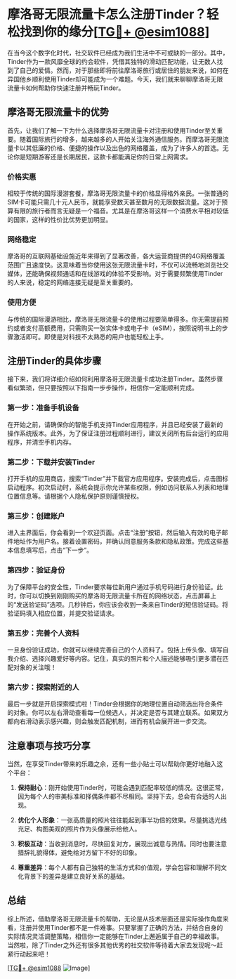 # 摩洛哥无限流量卡怎么注册Tinder？轻松找到你的缘分[[TG💪+ @esim1088](https://t.me/s/esim1088)]

在当今这个数字化时代，社交软件已经成为我们生活中不可或缺的一部分。其中，Tinder作为一款风靡全球的约会软件，凭借其独特的滑动匹配功能，让无数人找到了自己的爱情。然而，对于那些即将前往摩洛哥旅行或居住的朋友来说，如何在异国他乡顺利使用Tinder却可能成为一个难题。今天，我们就来聊聊摩洛哥无限流量卡如何帮助你快速注册并畅玩Tinder。

## 摩洛哥无限流量卡的优势

首先，让我们了解一下为什么选择摩洛哥无限流量卡对注册和使用Tinder至关重要。随着国际旅行的增多，越来越多的人开始关注海外通信服务。而摩洛哥无限流量卡以其低廉的价格、便捷的操作以及出色的网络覆盖，成为了许多人的首选。无论你是短期游客还是长期居民，这款卡都能满足你的日常上网需求。

### 价格实惠

相较于传统的国际漫游套餐，摩洛哥无限流量卡的价格显得格外亲民。一张普通的SIM卡可能只需几十元人民币，就能享受数天甚至数月的无限数据流量。这对于预算有限的旅行者而言无疑是一个福音。尤其是在摩洛哥这样一个消费水平相对较低的国家，这样的性价比优势更加明显。

### 网络稳定

摩洛哥的互联网基础设施近年来得到了显著改善，各大运营商提供的4G网络覆盖范围广且速度快。这意味着当你使用这张无限流量卡时，不仅可以流畅地浏览社交媒体，还能确保视频通话和在线游戏的体验不受影响。对于需要频繁使用Tinder的人来说，稳定的网络连接无疑是至关重要的。

### 使用方便

与传统的国际漫游相比，摩洛哥无限流量卡的使用过程要简单得多。你无需提前预约或者支付高额费用，只需购买一张实体卡或电子卡（eSIM），按照说明书上的步骤激活即可。即使是对科技不太熟悉的用户也能轻松上手。

## 注册Tinder的具体步骤

接下来，我们将详细介绍如何利用摩洛哥无限流量卡成功注册Tinder。虽然步骤看似繁琐，但只要按照以下指南一步步操作，相信你一定能顺利完成。

### 第一步：准备手机设备

在开始之前，请确保你的智能手机支持Tinder应用程序，并且已经安装了最新的操作系统版本。此外，为了保证注册过程顺利进行，建议关闭所有后台运行的应用程序，并清空手机内存。

### 第二步：下载并安装Tinder

打开手机的应用商店，搜索“Tinder”并下载官方应用程序。安装完成后，点击图标启动程序。初次启动时，系统会提示你允许某些权限，例如访问联系人列表和地理位置信息等。请根据个人隐私保护原则谨慎授权。

### 第三步：创建账户

进入主界面后，你会看到一个欢迎页面。点击“注册”按钮，然后输入有效的电子邮件地址作为用户名。接着设置密码，并确认同意服务条款和隐私政策。完成这些基本信息填写后，点击“下一步”。

### 第四步：验证身份

为了保障平台的安全性，Tinder要求每位新用户通过手机号码进行身份验证。此时，你可以切换到刚刚购买的摩洛哥无限流量卡所在的网络状态，点击屏幕上的“发送验证码”选项。几秒钟后，你应该会收到一条来自Tinder的短信验证码。将验证码填入相应位置，并提交验证请求。

### 第五步：完善个人资料

一旦身份验证成功，你就可以继续完善自己的个人资料了。包括上传头像、填写自我介绍、选择兴趣爱好等内容。记住，真实的照片和个人描述能够吸引更多潜在匹配对象的关注哦！

### 第六步：探索附近的人

最后一步就是开启探索模式啦！Tinder会根据你的地理位置自动筛选出符合条件的对象。你可以左右滑动查看每一位候选人，并决定是否与其建立联系。如果双方都向右滑动表示感兴趣，则会触发匹配机制，进而有机会展开进一步交流。

## 注意事项与技巧分享

当然，在享受Tinder带来的乐趣之余，还有一些小贴士可以帮助你更好地融入这个平台：

1. **保持耐心**：刚开始使用Tinder时，可能会遇到匹配率较低的情况。这很正常，因为每个人的审美标准和择偶条件都不尽相同。坚持下去，总会有合适的人出现。
   
2. **优化个人形象**：一张高质量的照片往往能起到事半功倍的效果。尽量挑选光线充足、构图美观的照片作为头像展示给他人。
   
3. **积极互动**：当收到消息时，尽快回复对方，展现出诚意与热情。同时也要注意措辞礼貌得体，避免给对方留下不好的印象。
   
4. **尊重差异**：每个人都有自己独特的生活方式和价值观，学会包容和理解不同文化背景下的差异是建立良好关系的基础。

## 总结

综上所述，借助摩洛哥无限流量卡的帮助，无论是从技术层面还是实际操作角度来看，注册并使用Tinder都不是一件难事。只要掌握了正确的方法，并结合自身的实际情况灵活调整策略，相信你一定能够在Tinder上邂逅属于自己的幸福故事。当然啦，除了Tinder之外还有很多其他优秀的社交软件等待着大家去发现呢～赶紧行动起来吧！

[[TG💪+ @esim1088](https://t.me/s/esim1088) ![Image](https://i.postimg.cc/4NQfJmqS/Snipaste-2025-05-13-00-14-12.png)]